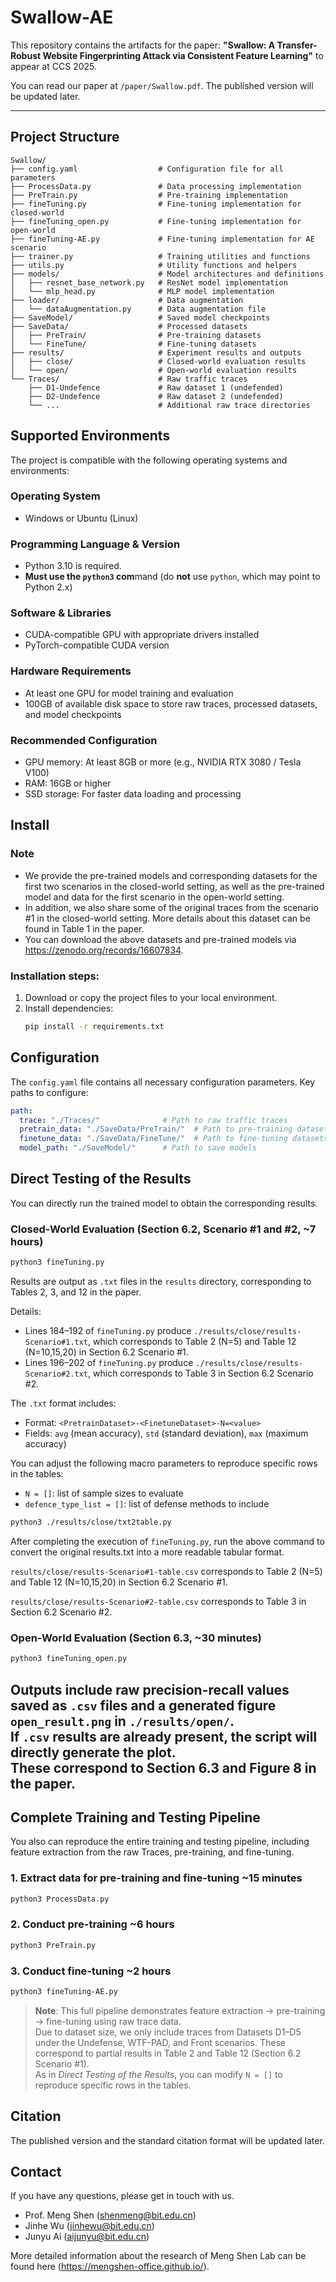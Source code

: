 # Swallow-AE

This repository contains the artifacts for the paper:
**"Swallow: A Transfer-Robust Website Fingerprinting Attack via Consistent Feature Learning"**
to appear at CCS 2025.

You can read our paper at `/paper/Swallow.pdf`. The published version will be updated later.

---

## Project Structure
```
Swallow/
├── config.yaml                  # Configuration file for all parameters
├── ProcessData.py               # Data processing implementation
├── PreTrain.py                  # Pre-training implementation
├── fineTuning.py                # Fine-tuning implementation for closed-world
├── fineTuning_open.py           # Fine-tuning implementation for open-world
├── fineTuning-AE.py             # Fine-tuning implementation for AE scenario
├── trainer.py                   # Training utilities and functions
├── utils.py                     # Utility functions and helpers
├── models/                      # Model architectures and definitions
│   ├── resnet_base_network.py   # ResNet model implementation
│   └── mlp_head.py              # MLP model implementation
├── loader/                      # Data augmentation
│   └── dataAugmentation.py      # Data augmentation file
├── SaveModel/                   # Saved model checkpoints
├── SaveData/                    # Processed datasets
│   ├── PreTrain/                # Pre-training datasets
│   └── FineTune/                # Fine-tuning datasets
├── results/                     # Experiment results and outputs
│   ├── close/                   # Closed-world evaluation results
│   └── open/                    # Open-world evaluation results
└── Traces/                      # Raw traffic traces
    ├── D1-Undefence             # Raw dataset 1 (undefended)
    ├── D2-Undefence             # Raw dataset 2 (undefended)
    └── ...                      # Additional raw trace directories
```
## Supported Environments
The project is compatible with the following operating systems and environments:

### Operating System
- Windows or Ubuntu (Linux)
### Programming Language & Version
- Python 3.10 is required.
- **Must use the `python3` com**mand (do **not** use `python`, which may point to Python 2.x)
### Software & Libraries
- CUDA-compatible GPU with appropriate drivers installed
- PyTorch-compatible CUDA version
### Hardware Requirements
- At least one GPU for model training and evaluation
- 100GB of available disk space to store raw traces, processed datasets, and model checkpoints
### Recommended Configuration
- GPU memory: At least 8GB or more (e.g., NVIDIA RTX 3080 / Tesla V100)
- RAM: 16GB or higher
- SSD storage: For faster data loading and processing


## Install

### Note
- We provide the pre-trained models and corresponding datasets for the first two scenarios in the closed-world setting, as well as the pre-trained model and data for the first scenario in the open-world setting. 
- In addition, we also share some of the original traces from the scenario #1 in the closed-world setting. More details about this dataset can be found in Table 1 in the paper.
- You can download the above datasets and pre-trained models via https://zenodo.org/records/16607834.

### Installation steps:
1. Download or copy the project files to your local environment.
2. Install dependencies:
    ```bash
    pip install -r requirements.txt
    ```

## Configuration

The `config.yaml` file contains all necessary configuration parameters. Key paths to configure:

```yaml
path:
  trace: "./Traces/"              # Path to raw traffic traces
  pretrain_data: "./SaveData/PreTrain/"  # Path to pre-training datasets
  finetune_data: "./SaveData/FineTune/"  # Path to fine-tuning datasets
  model_path: "./SaveModel/"      # Path to save models
```




## Direct Testing of the Results

You can directly run the trained model to obtain the corresponding results.

### Closed-World Evaluation (Section 6.2, Scenario #1 and #2, ~7 hours)
```bash
python3 fineTuning.py
```
Results are output as `.txt` files in the `results` directory, corresponding to Tables 2, 3, and 12 in the paper.

Details:
- Lines 184–192 of `fineTuning.py` produce `./results/close/results-Scenario#1.txt`, which corresponds to Table 2 (N=5) and Table 12 (N=10,15,20) in Section 6.2 Scenario #1.
- Lines 196–202 of `fineTuning.py` produce `./results/close/results-Scenario#2.txt`, which corresponds to Table 3 in Section 6.2 Scenario #2.

The `.txt` format includes:
- Format: `<PretrainDataset>-<FinetuneDataset>-N=<value>`
- Fields: `avg` (mean accuracy), `std` (standard deviation), `max` (maximum accuracy)

You can adjust the following macro parameters to reproduce specific rows in the tables:
- `N = []`: list of sample sizes to evaluate
- `defence_type_list = []`: list of defense methods to include

```bash
python3 ./results/close/txt2table.py
```
After completing the execution of `fineTuning.py`, run the above command to convert the original results.txt into a more readable tabular format.

`results/close/results-Scenario#1-table.csv` corresponds to Table 2 (N=5) and Table 12 (N=10,15,20) in Section 6.2 Scenario #1.

`results/close/results-Scenario#2-table.csv` corresponds to Table 3 in Section 6.2 Scenario #2.


### Open-World Evaluation (Section 6.3, ~30 minutes)
```bash
python3 fineTuning_open.py
```
Outputs include raw precision-recall values saved as `.csv` files and a generated figure `open_result.png` in `./results/open/`.  
If `.csv` results are already present, the script will directly generate the plot.  
These correspond to Section 6.3 and Figure 8 in the paper.
---

## Complete Training and Testing Pipeline

You also can reproduce the entire training and testing pipeline, including feature extraction from the raw Traces, pre-training, and fine-tuning.


### 1. Extract data for pre-training and fine-tuning ~15 minutes
```bash
python3 ProcessData.py
```

### 2. Conduct pre-training ~6 hours
```bash
python3 PreTrain.py
```

### 3. Conduct fine-tuning ~2 hours
```bash
python3 fineTuning-AE.py
```

> **Note**: This full pipeline demonstrates feature extraction → pre-training → fine-tuning using raw trace data.  
> Due to dataset size, we only include traces from Datasets D1–D5 under the Undefense, WTF-PAD, and Front scenarios. These correspond to partial results in Table 2 and Table 12 (Section 6.2 Scenario #1).  
> As in *Direct Testing of the Results*, you can modify `N = []` to reproduce specific rows in the tables.



## Citation
The published version and the standard citation format will be updated later.
## Contact
If you have any questions, please get in touch with us.
* Prof. Meng Shen ([shenmeng@bit.edu.cn](shenmeng@bit.edu.cn))
* Jinhe Wu ([jinhewu@bit.edu.cn](jikexin@bit.edu.cn))
* Junyu Ai (aijunyu@bit.edu.cn)

More detailed information about the research of Meng Shen Lab can be found here (https://mengshen-office.github.io/).
